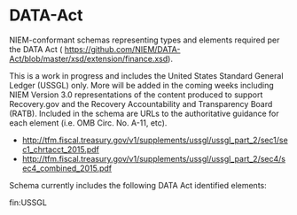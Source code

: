 # DATA-Act
NIEM-conformant schemas representing types and elements required per the DATA Act ( https://github.com/NIEM/DATA-Act/blob/master/xsd/extension/finance.xsd).

This is a work in progress and includes the United States Standard General Ledger (USSGL) only. More will be added in the coming weeks including NIEM Version 3.0 representations of the content produced to support Recovery.gov and the Recovery Accountability and Transparency Board (RATB). Included in the schema are URLs to the authoritative guidance for each  element (i.e. OMB Circ. No. A-11, etc).

- http://tfm.fiscal.treasury.gov/v1/supplements/ussgl/ussgl_part_2/sec1/sec1_chrtacct_2015.pdf
- http://tfm.fiscal.treasury.gov/v1/supplements/ussgl/ussgl_part_2/sec4/sec4_combined_2015.pdf

Schema currently includes the following DATA Act identified elements:

fin:USSGL

